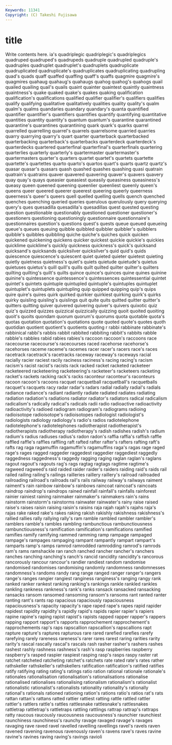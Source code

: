 ```yaml
---
Keywords: 11341 
Copyright: (C) Takeshi Fujisawa
---
```


# title

Write contents here.
ia's quadriplegic quadriplegic's quadriplegics quadruped quadruped's quadrupeds
quadruple quadrupled quadruple's quadruples quadruplet quadruplet's quadruplets quadruplicate quadruplicated quadruplicate's
quadruplicates quadruplicating quadrupling quad's quads quaff quaffed quaffing quaff's quaffs
quagmire quagmire's quagmires quahaug quahaug's quahaugs quahog quahog's quahogs quail
quailed quailing quail's quails quaint quainter quaintest quaintly quaintness quaintness's
quake quaked quake's quakes quaking qualification qualification's qualifications qualified qualifier
qualifier's qualifiers qualifies qualify qualifying qualitative qualitatively qualities quality quality's
qualm qualm's qualms quandaries quandary quandary's quanta quantified quantifier quantifier's
quantifiers quantifies quantify quantifying quantitative quantities quantity quantity's quantum quantum's
quarantine quarantined quarantine's quarantines quarantining quark quark's quarks quarrel quarrelled
quarrelling quarrel's quarrels quarrelsome quarried quarries quarry quarrying quarry's quart
quarter quarterback quarterbacked quarterbacking quarterback's quarterbacks quarterdeck quarterdeck's quarterdecks quartered
quarterfinal quarterfinal's quarterfinals quartering quarterlies quarterly quarterly's quartermaster quartermaster's quartermasters
quarter's quarters quartet quartet's quartets quartette quartette's quartettes quarto quarto's
quartos quart's quarts quartz quartz's quasar quasar's quasars quash quashed
quashes quashing quasi quatrain quatrain's quatrains quaver quavered quavering quaver's
quavers quavery quay quay's quays queasier queasiest queasily queasiness queasiness's
queasy queen queened queening queenlier queenliest queenly queen's queens queer
queered queerer queerest queering queerly queerness queerness's queer's queers quell
quelled quelling quells quench quenched quenches quenching queried queries querulous
querulously query querying query's ques quesadilla quesadilla's quesadillas quest quested
questing question questionable questionably questioned questioner questioner's questioners questioning questioningly
questionnaire questionnaire's questionnaires question's questions quest's quests queue queued queueing
queue's queues queuing quibble quibbled quibbler quibbler's quibblers quibble's quibbles
quibbling quiche quiche's quiches quick quicken quickened quickening quickens quicker
quickest quickie quickie's quickies quicklime quicklime's quickly quickness quickness's quick's
quicksand quicksand's quicksands quicksilver quicksilver's quid quid's quids quiescence quiescence's
quiescent quiet quieted quieter quietest quieting quietly quietness quietness's quiet's
quiets quietude quietude's quietus quietuses quietus's quill quill's quills quilt
quilted quilter quilter's quilters quilting quilting's quilt's quilts quince quince's
quinces quine quines quinine quinine's quintessence quintessence's quintessences quintessential quintet
quintet's quintets quintuple quintupled quintuple's quintuples quintuplet quintuplet's quintuplets quintupling
quip quipped quipping quip's quips quire quire's quires quirk quirked
quirkier quirkiest quirking quirk's quirks quirky quisling quisling's quislings quit
quite quits quitted quitter quitter's quitters quitting quiver quivered quivering
quiver's quivers quixotic quiz quiz's quizzed quizzes quizzical quizzically quizzing
quoit quoited quoiting quoit's quoits quondam quorum quorum's quorums quota
quotable quota's quotas quotation quotation's quotations quote quoted quote's quotes
quoth quotidian quotient quotient's quotients quoting r rabbi rabbinate rabbinate's
rabbinical rabbi's rabbis rabbit rabbited rabbiting rabbit's rabbits rabble rabble's
rabbles rabid rabies rabies's raccoon raccoon's raccoons race racecourse racecourse's
racecourses raced racehorse racehorse's racehorses raceme raceme's racemes racer racer's
racers race's races racetrack racetrack's racetracks raceway raceway's raceways racial
racially racier raciest racily raciness raciness's racing racing's racism racism's
racist racist's racists rack racked racket racketed racketeer racketeered racketeering
racketeering's racketeer's racketeers racketing racket's rackets racking rack's racks raconteur
raconteur's raconteurs racoon racoon's racoons racquet racquetball racquetball's racquetballs racquet's
racquets racy radar radar's radars radial radially radial's radials radiance
radiance's radiant radiantly radiate radiated radiates radiating radiation radiation's radiations
radiator radiator's radiators radical radicalism radicalism's radically radical's radicals radii
radio radioactive radioactivity radioactivity's radioed radiogram radiogram's radiograms radioing radioisotope
radioisotope's radioisotopes radiologist radiologist's radiologists radiology radiology's radio's radios radiotelephone
radiotelephone's radiotelephones radiotherapist radiotherapist's radiotherapists radiotherapy radiotherapy's radish radishes radish's
radium radium's radius radiuses radius's radon radon's raffia raffia's raffish
raffle raffled raffle's raffles raffling raft rafted rafter rafter's rafters
rafting raft's rafts rag raga ragamuffin ragamuffin's ragamuffins raga's ragas
rage raged rage's rages ragged raggeder raggedest raggedier raggediest raggedly
raggedness raggedness's raggedy ragging raging raglan raglan's raglans ragout ragout's
ragouts rag's rags ragtag ragtags ragtime ragtime's ragweed ragweed's raid
raided raider raider's raiders raiding raid's raids rail railed railing
railing's railings railleries raillery raillery's railroad railroaded railroading railroad's railroads
rail's rails railway railway's railways raiment raiment's rain rainbow rainbow's
rainbows raincoat raincoat's raincoats raindrop raindrop's raindrops rained rainfall rainfall's
rainfalls rainforest rainier rainiest raining rainmaker rainmaker's rainmakers rain's rains
rainstorm rainstorm's rainstorms rainwater rainwater's rainy raise raised raise's raises
raisin raising raisin's raisins raja rajah rajah's rajahs raja's rajas
rake raked rake's rakes raking rakish rakishly rakishness rakishness's rallied
rallies rally rallying rally's ram ramble rambled rambler rambler's ramblers
ramble's rambles rambling rambunctious rambunctiousness rambunctiousness's ramification ramification's ramifications ramified
ramifies ramify ramifying rammed ramming ramp rampage rampaged rampage's rampages
rampaging rampant rampantly rampart rampart's ramparts ramp's ramps ramrod ramrodded
ramrodding ramrod's ramrods ram's rams ramshackle ran ranch ranched rancher
rancher's ranchers ranches ranching ranching's ranch's rancid rancidity rancidity's rancorous
rancorously rancour rancour's randier randiest random randomise randomised randomises randomising
randomly randomness randomnesses randomness's randoms randy rang range ranged ranger
ranger's rangers range's ranges rangier rangiest ranginess ranginess's ranging rangy
rank ranked ranker rankest ranking ranking's rankings rankle rankled rankles
rankling rankness rankness's rank's ranks ransack ransacked ransacking ransacks ransom
ransomed ransoming ransom's ransoms rant ranted ranter ranting rant's rants
rap rapacious rapaciously rapaciousness rapaciousness's rapacity rapacity's rape raped rape's
rapes rapid rapider rapidest rapidity rapidity's rapidly rapid's rapids rapier
rapier's rapiers rapine rapine's raping rapist rapist's rapists rapped rapper
rapper's rappers rapping rapport rapport's rapports rapprochement rapprochement's rapprochements rap's
raps rapscallion rapscallion's rapscallions rapt rapture rapture's raptures rapturous rare
rared rarefied rarefies rarefy rarefying rarely rareness rareness's rarer rares
rarest raring rarities rarity rarity's rascal rascally rascal's rascals rash
rasher rasher's rashers rashes rashest rashly rashness rashness's rash's rasp
raspberries raspberry raspberry's rasped raspier raspiest rasping rasp's rasps raspy
raster rat ratchet ratcheted ratcheting ratchet's ratchets rate rated rate's
rates rather rathskeller rathskeller's rathskellers ratification ratification's ratified ratifies ratify
ratifying rating rating's ratings ratio ration rational rationale rationale's rationales
rationalisation rationalisation's rationalisations rationalise rationalised rationalises rationalising rationalism rationalism's rationalist
rationalistic rationalist's rationalists rationality rationality's rationally rational's rationals rationed rationing
ration's rations ratio's ratios rat's rats rattan rattan's rattans ratted
rattier rattiest ratting rattle rattled rattler rattler's rattlers rattle's rattles
rattlesnake rattlesnake's rattlesnakes rattletrap rattletrap's rattletraps rattling rattlings rattrap rattrap's
rattraps ratty raucous raucously raucousness raucousness's raunchier raunchiest raunchiness raunchiness's
raunchy ravage ravaged ravage's ravages ravaging rave raved ravel ravelled
ravelling ravellings ravel's ravels raven ravened ravening ravenous ravenously raven's
ravens rave's raves ravine ravine's ravines raving raving's ravings ravioli
